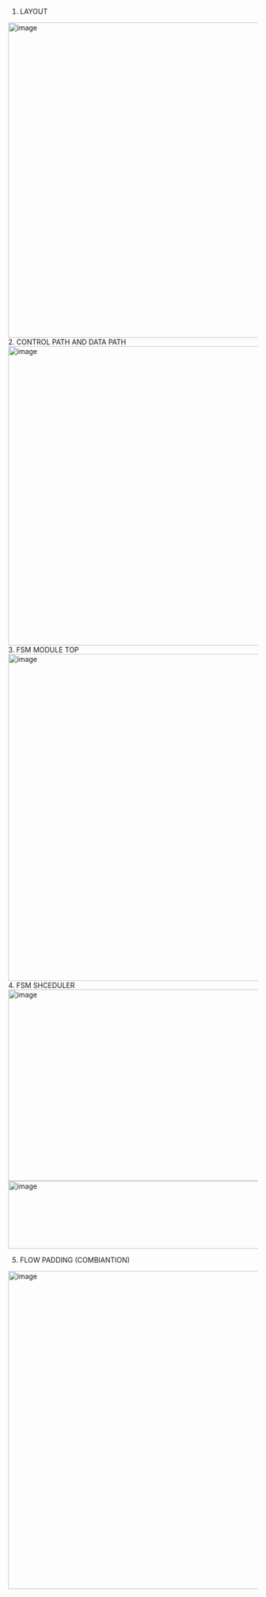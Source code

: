 1. LAYOUT
<img width="1144" height="637" alt="image" src="https://github.com/user-attachments/assets/dd3b7572-6ba4-4b33-ba09-377e2ba3637d" />
2. CONTROL PATH AND DATA PATH
<img width="1217" height="605" alt="image" src="https://github.com/user-attachments/assets/e3221cb8-0bb7-49c9-ac63-df4d8b2b1895" />
3. FSM MODULE TOP
<img width="1344" height="661" alt="image" src="https://github.com/user-attachments/assets/dd4f4f26-1cca-4c36-9c22-b8b555c1422e" />
4. FSM SHCEDULER
<img width="1062" height="387" alt="image" src="https://github.com/user-attachments/assets/f86b7f55-9eb6-47cd-b929-f7bd87f563cb" />
<img width="698" height="137" alt="image" src="https://github.com/user-attachments/assets/212e3911-5ebf-4995-982b-7560c687f508" />

5. FLOW PADDING (COMBIANTION)
<img width="1278" height="643" alt="image" src="https://github.com/user-attachments/assets/d3708b9d-42c3-440d-a182-05b18ff3fed8" />
